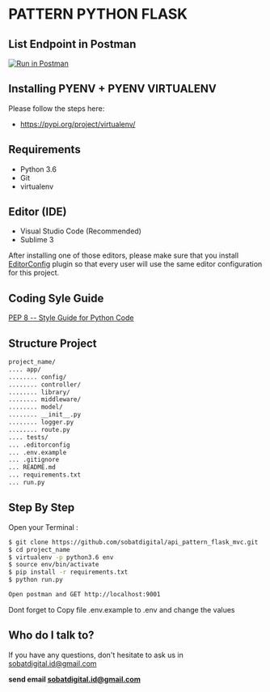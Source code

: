 # PATTERN PYTHON FLASK


## List Endpoint in Postman

[![Run in Postman](https://run.pstmn.io/button.svg)](https://app.getpostman.com/run-collection/345a7ab7629ff0dfca4d)

## Installing PYENV + PYENV VIRTUALENV

Please follow the steps here:

* https://pypi.org/project/virtualenv/

## Requirements
- Python 3.6
- Git
- virtualenv

## Editor (IDE)
- Visual Studio Code (Recommended)
- Sublime 3

After installing one of those editors, please make sure that you install [EditorConfig](http://editorconfig.org/) plugin so that every user will use the same editor configuration for this project.

## Coding Syle Guide

[PEP 8 -- Style Guide for Python Code](https://www.python.org/dev/peps/pep-0008/)

## Structure Project
```sh
project_name/
.... app/
........ config/
........ controller/
........ library/
........ middleware/
........ model/
........ __init__.py
........ logger.py
........ route.py
.... tests/
... .editorconfig
... .env.example
... .gitignore
... README.md
... requirements.txt
... run.py
```

## Step By Step
Open your Terminal :
```sh
$ git clone https://github.com/sobatdigital/api_pattern_flask_mvc.git
$ cd project_name
$ virtualenv -p python3.6 env
$ source env/bin/activate
$ pip install -r requirements.txt
$ python run.py

Open postman and GET http://localhost:9001
```
Dont forget to Copy file .env.example to .env and change the values

## Who do I talk to? ##

If you have any questions, don't hesitate to ask us in  <sobatdigital.id@gmail.com>


**send email sobatdigital.id@gmail.com**
